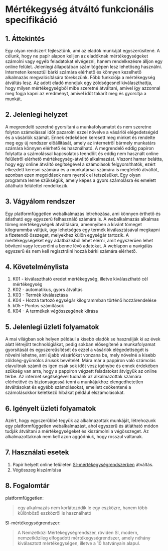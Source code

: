 # Mértékegység átváltó funkcionális specifikáció

## 1. Áttekintés
Egy olyan rendszert fejlesztünk, ami az eladók munkáját egyszerűsítené. A célunk, hogy ne papír alapon kelljen
az eladóknak mértékegységeket számolni vagy egyéb feladatokat elvégezni, hanem rendelkezésre álljon egy online
felület. Jelenlegi állapotában számítógépen lesz lehetőség használni. Interneten keresztül bárki számára elérhető
és könnyen kezelhető alkalmazás megvalósítására törekszünk. Főbb funkciója a mértékegység átváltás lesz. Az adott
eladó mondjuk egy zöldségesnél kiválaszthattja, hogy milyen mértékegységből mibe szeretné átváltani, amivel így
azzonnal meg fogja kapni az eredményt, amivel időt takarít meg és gyorsítja a munkát.

## 2. Jelenlegi helyzet

A megrendelő szeretné gyorsítani a munkafolyamatot és nem szeretne folyton számolással időt pazarolni
ezzel növelve a vásárlói elégedetségéd és a vásárlók számát. Ennek érdekében keresett meg minket és rendelte meg
egy új rendszer előállítását, amely az internetről bármely munkatárs számára könnyen elérhető és használható. A
megrendelő eddig papíron folytatta a számolással kapcsolatos teendőit és eddig nem használt online felületről
elérhető mértékegység-átváltó alkalmazást. Viszont hamar belátta, hogy egy online átváltó segítségével a számolások
felgyorsíthatók, ezért elkezdett keresni számára és a munkatársai számára is megfelelő átváltót, azonban ezen
megoldások nem nyerték el tetszésüket. Egy olyan programra lenne szükségük, amely képes a gyors számolásra és
emelett átlátható felülettel rendelkezik.

## 3. Vágyálom rendszer

Egy platformfüggetlen webalkalmazás létrehozása, ami könnyen érthető és átlatható egy egyszerű felhasználó számára is. A webalkalmazás alkalmas tömeg mértékegységek átváltására, amennyiben a kívánt tömeget kilogrammba váltjuk, úgy lehetséges egy termék kiválasztásával megkapni a fizetendő összeget, melyekhez külön egységár tartozik. A mértékegységeket egy adatbázisból lehet elérni, amit egyszerűen lehet bővíteni vagy lecserélni a benne lévő adatokat. A weblapon a navigálás egyszerű és nem kell regisztrálni hozzá bárki számára elérhető.

## 4. Követelménylista

 1. K01 - kiválasztható eredet mértékegység, illetve kiválasztható cél mértékegység
 2. K02 - automatikus, gyors átváltás
 3. K03 - Termék kiválasztása
 4. K04 - Hozzá tartozó egységár kilogrammban történő hozzárendelése
 5. k05 - Pontos számítások
 6. K04 - A termékek végösszegének kiírása

## 5. Jelenlegi üzleti folyamatok

A mai világban sok helyen például a kisebb eladók se használják ki az évek alatt létrejött technológiákat, pedig sokban elősegítené a munkafolyamat gyorsítását és egyszereűsítését és ezzel a vásárlók elégedettségét is növelni lehetne, ami újabb vásárlókat vonzana be, mely növelné a kisebb zöldség-gyümölcs árusok bevételét. Mára már a pappíron való számolás elavultnak számít és igen csak sok időt vesz igénybe és ennek érdekében szükség van arra, hogy a pappíron végzett feladatokat átvigyük az online térbe. Az internet segítségével tudnánk az alkalmazottak számára elérhetővé és biztonságossá tenni a munkájukhoz elengedhetetlen átváltásokat és egyébb számolásokat, emellett csökentené a számolásokkor keletkező hibákat például elszámolásokat.

## 6. Igényelt üzleti folyamatok

Azért, hogy egyszerűbbé tegyük az alkalmazottak munkáját, létrehozunk egy platformfüggetlen webalkalmazást, ahol egyszerű és átlátható módon tudják átváltani a mértékegységeket és kiszámolni a végösszeget. Az alkalmazottaknak nem kell azon aggódniuk, hogy rosszul váltanak.

## 7. Használati esetek

 1. Papír helyett online felületen [SI-mértékegységrendszerben](https://hu.wikipedia.org/wiki/SI-m%C3%A9rt%C3%A9kegys%C3%A9grendszer) átváltás.
 2. Végösszeg kiszámítása

## 8. Fogalomtár

platformfüggetlen:
>egy alkalmazás nem korlátozódik le egy eszközre, hanem több különböző eszközről is használható

SI-mértékegységrendszer:
>A Nemzetközi Mértékegységrendszer, röviden SI, modern, nemzetközileg elfogadott mértékegységrendszer, amely néhány kiválasztott mértékegységen, illetve a 10 hatványain alapul.

